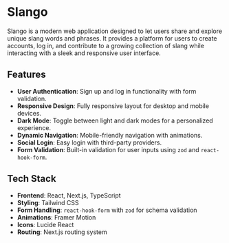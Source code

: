 # Slango

Slango is a modern web application designed to let users share and explore unique slang words and phrases. It provides a platform for users to create accounts, log in, and contribute to a growing collection of slang while interacting with a sleek and responsive user interface.

## Features

- **User Authentication**: Sign up and log in functionality with form validation.
- **Responsive Design**: Fully responsive layout for desktop and mobile devices.
- **Dark Mode**: Toggle between light and dark modes for a personalized experience.
- **Dynamic Navigation**: Mobile-friendly navigation with animations.
- **Social Login**: Easy login with third-party providers.
- **Form Validation**: Built-in validation for user inputs using `zod` and `react-hook-form`.

## Tech Stack

- **Frontend**: React, Next.js, TypeScript
- **Styling**: Tailwind CSS
- **Form Handling**: `react-hook-form` with `zod` for schema validation
- **Animations**: Framer Motion
- **Icons**: Lucide React
- **Routing**: Next.js routing system


